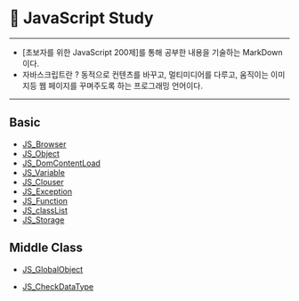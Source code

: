 # 🏁 JavaScript Study 

---
- [초보자를 위한 JavaScript 200제]를 통해 공부한 내용을 기술하는 MarkDown이다.
- 자바스크립트란 ? 동적으로  컨텐츠를 바꾸고, 멀티미디어를 다루고, 움직이는 이미지등 웹 페이지를 꾸며주도록 하는 프로그래밍 언어이다.
---

## Basic
- [JS_Browser](https://github.com/leehosu/WebStudy/blob/master/JavaScript/basic/JS_Browser.md)
- [JS_Object](https://github.com/leehosu/WebStudy/blob/master/JavaScript/basic/JS_Object.md)
- [JS_DomContentLoad](https://github.com/leehosu/WebStudy/blob/master/JavaScript/basic/JS_DomContentLoad.md)
- [JS_Variable](https://github.com/leehosu/WebStudy/blob/master/JavaScript/basic/JS_Variable.md)
- [JS_Clouser](https://github.com/leehosu/WebStudy/blob/master/JavaScript/basic/JS_Clouser.md)
- [JS_Exception](https://github.com/leehosu/WebStudy/blob/master/JavaScript/basic/JS_Exception.md)
- [JS_Function](https://github.com/leehosu/WebStudy/blob/master/JavaScript/basic/JS_Function.md)
- [JS_classList](https://github.com/leehosu/WebStudy/blob/master/JavaScript/basic/JS_classList.md)
- [JS_Storage](https://github.com/leehosu/WebStudy/blob/master/JavaScript/basic/JS_Storage.md)

## Middle Class
- [JS_GlobalObject](https://github.com/leehosu/WebStudy/blob/master/JavaScript/Middle/JS_GlobalObject.md)

- [JS_CheckDataType](https://github.com/leehosu/WebStudy/blob/master/JavaScript/Middle/JS_CheckDataType.md)
